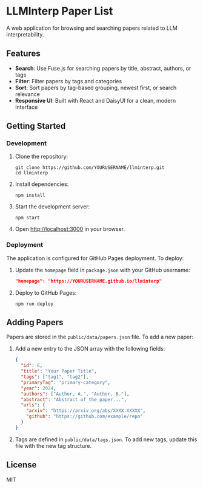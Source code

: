 # LLMInterp Paper List

A web application for browsing and searching papers related to LLM interpretability.

## Features

- **Search**: Use Fuse.js for searching papers by title, abstract, authors, or tags
- **Filter**: Filter papers by tags and categories
- **Sort**: Sort papers by tag-based grouping, newest first, or search relevance
- **Responsive UI**: Built with React and DaisyUI for a clean, modern interface

## Getting Started

### Development

1. Clone the repository:
   ```
   git clone https://github.com/YOURUSERNAME/llminterp.git
   cd llminterp
   ```

2. Install dependencies:
   ```
   npm install
   ```

3. Start the development server:
   ```
   npm start
   ```

4. Open [http://localhost:3000](http://localhost:3000) in your browser.

### Deployment

The application is configured for GitHub Pages deployment. To deploy:

1. Update the `homepage` field in `package.json` with your GitHub username:
   ```json
   "homepage": "https://YOURUSERNAME.github.io/llminterp"
   ```

2. Deploy to GitHub Pages:
   ```
   npm run deploy
   ```

## Adding Papers

Papers are stored in the `public/data/papers.json` file. To add a new paper:

1. Add a new entry to the JSON array with the following fields:
   ```json
   {
     "id": 6,
     "title": "Your Paper Title",
     "tags": ["tag1", "tag2"],
     "primaryTag": "primary-category",
     "year": 2024,
     "authors": ["Author, A.", "Author, B."],
     "abstract": "Abstract of the paper...",
     "urls": {
       "arxiv": "https://arxiv.org/abs/XXXX.XXXXX",
       "github": "https://github.com/example/repo"
     }
   }
   ```

2. Tags are defined in `public/data/tags.json`. To add new tags, update this file with the new tag structure.

## License

MIT
